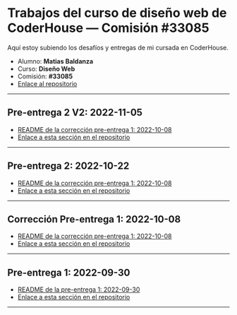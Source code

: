 # Trabajos del curso de diseño web de CoderHouse — Comisión #33085

Aquí estoy subiendo los desafíos y entregas de mi cursada en CoderHouse.

- Alumno: **Matias Baldanza**
- Curso: **Diseño Web**
- Comisión: **#33085**
- [Enlace al repositorio](https://github.com/matiasbaldanza/coderhouse-diseno-web-33085)

<hr>

## Pre-entrega 2 V2: 2022-11-05

- [README de la corrección pre-entrega 1: 2022-10-08](PreEntrega2-Baldanza/README_Pre_entrega_2_V2_Baldanza_2022-11-05.md)
- [Enlace a esta sección en el repositorio](https://github.com/matiasbaldanza/coderhouse-diseno-web-33085/tree/main/README_Pre_entrega_2_V2_Baldanza_2022-11-05)

<hr>

## Pre-entrega 2: 2022-10-22

- [README de la corrección pre-entrega 1: 2022-10-08](PreEntrega2-Baldanza/README_Pre_entrega_2_Baldanza_2022-10-22.md)
- [Enlace a esta sección en el repositorio](https://github.com/matiasbaldanza/coderhouse-diseno-web-33085/tree/main/PreEntrega2-Baldanza)

<hr>

## Corrección Pre-entrega 1: 2022-10-08

- [README de la corrección pre-entrega 1: 2022-10-08](QuieroSerDev-V1.1/README_V1.1_correccion_primera_pre_entrega_2022-10-08.md)
- [Enlace a esta sección en el repositorio](https://github.com/matiasbaldanza/coderhouse-diseno-web-33085/tree/main/QuieroSerDev-V1.1)

<hr>

## Pre-entrega 1: 2022-09-30

- [README de la pre-entrega 1: 2022-09-30](QuieroSerDev-V1/README_V1_primera_pre_entrega_2022-09-30.md)
- [Enlace a esta sección en el repositorio](https://github.com/matiasbaldanza/coderhouse-diseno-web-33085/tree/main/QuieroSerDev-V1)

<hr>
